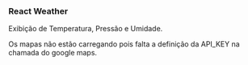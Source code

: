 ### React Weather

Exibição de Temperatura, Pressão e Umidade. 

Os mapas não estão carregando pois falta a definição da API_KEY na chamada do google maps.
